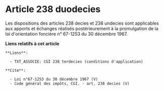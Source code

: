 # Article 238 duodecies

Les dispositions des articles 238 decies et 238 undecies sont applicables aux apports et échanges réalisés postérieurement à
la promulgation de la loi d'orientation foncière n° 67-1253 du 30 décembre 1967.

**Liens relatifs à cet article**

	**Liens**:

	  - TXT_ASSOCIE: CGI 238 terdecies (conditions d'application)

	**Cite**:

	  - Loi n°67-1253 du 30 décembre 1967 (V)
	  - Code général des impôts, CGI. - art. 238 decies (V)
